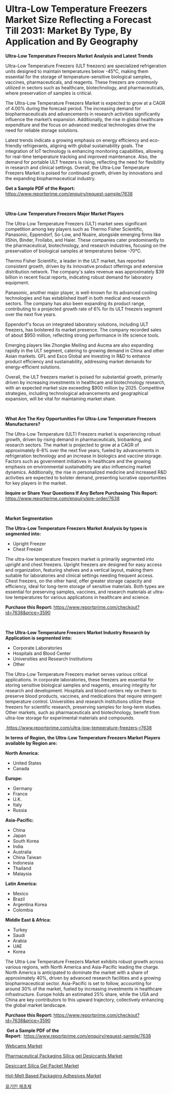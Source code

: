 <p><h1>Ultra-Low Temperature Freezers Market Size Reflecting a Forecast Till 2031: Market By Type, By Application and By Geography</h1></p><p><strong>Ultra-Low Temperature Freezers Market Analysis and Latest Trends</strong></p>
<p><p>Ultra-Low Temperature Freezers (ULT freezers) are specialized refrigeration units designed to maintain temperatures below -45°C, making them essential for the storage of temperature-sensitive biological samples, vaccines, pharmaceuticals, and reagents. These freezers are commonly utilized in sectors such as healthcare, biotechnology, and pharmaceuticals, where preservation of samples is critical.</p><p>The Ultra-Low Temperature Freezers Market is expected to grow at a CAGR of 4.00% during the forecast period. The increasing demand for biopharmaceuticals and advancements in research activities significantly influence the market’s expansion. Additionally, the rise in global healthcare expenditure and the focus on advanced medical technologies drive the need for reliable storage solutions.</p><p>Latest trends indicate a growing emphasis on energy efficiency and eco-friendly refrigerants, aligning with global sustainability goals. The integration of IoT technology is enhancing monitoring capabilities, allowing for real-time temperature tracking and improved maintenance. Also, the demand for portable ULT freezers is rising, reflecting the need for flexibility in research and clinical settings. Overall, the Ultra-Low Temperature Freezers Market is poised for continued growth, driven by innovations and the expanding biopharmaceutical industry.</p></p>
<p><strong>Get a Sample PDF of the Report:&nbsp;</strong> <a href="https://www.reportprime.com/enquiry/request-sample/7638">https://www.reportprime.com/enquiry/request-sample/7638</a></p>
<p>&nbsp;</p>
<p><strong>Ultra-Low Temperature Freezers Major Market Players</strong></p>
<p><p>The Ultra-Low Temperature Freezers (ULT) market sees significant competition among key players such as Thermo Fisher Scientific, Panasonic, Eppendorf, So-Low, and Nuaire, alongside emerging firms like IlShin, Binder, Froilabo, and Haier. These companies cater predominantly to the pharmaceutical, biotechnology, and research industries, focusing on the preservation of biological samples at temperatures below -70°C.</p><p>Thermo Fisher Scientific, a leader in the ULT market, has reported consistent growth, driven by its innovative product offerings and extensive distribution network. The company's sales revenue was approximately $39 billion in recent fiscal reports, indicating robust demand for laboratory equipment.</p><p>Panasonic, another major player, is well-known for its advanced cooling technologies and has established itself in both medical and research sectors. The company has also been expanding its product range, contributing to a projected growth rate of 6% for its ULT freezers segment over the next five years.</p><p>Eppendorf's focus on integrated laboratory solutions, including ULT freezers, has bolstered its market presence. The company recorded sales of about $950 million, reflecting strong performance in life science tools. </p><p>Emerging players like Zhongke Meiling and Aucma are also expanding rapidly in the ULT segment, catering to growing demand in China and other Asian markets. GFL and Esco Global are investing in R&D to enhance product efficiency and sustainability, addressing market demands for energy-efficient solutions.</p><p>Overall, the ULT freezers market is poised for substantial growth, primarily driven by increasing investments in healthcare and biotechnology research, with an expected market size exceeding $900 million by 2025. Competitive strategies, including technological advancements and geographical expansion, will be vital for maintaining market share.</p></p>
<p>&nbsp;</p>
<p><strong>What Are The Key Opportunities For Ultra-Low Temperature Freezers Manufacturers?</strong></p>
<p><p>The Ultra-Low Temperature (ULT) Freezers market is experiencing robust growth, driven by rising demand in pharmaceuticals, biobanking, and research sectors. The market is projected to grow at a CAGR of approximately 6-8% over the next five years, fueled by advancements in refrigeration technology and an increase in biologics and vaccine storage. Factors such as government initiatives in healthcare and the growing emphasis on environmental sustainability are also influencing market dynamics. Additionally, the rise in personalized medicine and increased R&D activities are expected to bolster demand, presenting lucrative opportunities for key players in the market.</p></p>
<p><strong>Inquire or Share Your Questions If Any Before Purchasing This Report:</strong> <a href="https://www.reportprime.com/enquiry/pre-order/7638">https://www.reportprime.com/enquiry/pre-order/7638</a></p>
<p>&nbsp;</p>
<p><strong>Market Segmentation</strong></p>
<p><strong>The Ultra-Low Temperature Freezers Market Analysis by types is segmented into:</strong></p>
<p><ul><li>Upright Freezer</li><li>Chest Freezer</li></ul></p>
<p><p>The ultra-low temperature freezers market is primarily segmented into upright and chest freezers. Upright freezers are designed for easy access and organization, featuring shelves and a vertical layout, making them suitable for laboratories and clinical settings needing frequent access. Chest freezers, on the other hand, offer greater storage capacity and efficiency, ideal for long-term storage of sensitive materials. Both types are essential for preserving samples, vaccines, and research materials at ultra-low temperatures for various applications in healthcare and science.</p></p>
<p><strong>Purchase this Report:&nbsp;</strong><a href="https://www.reportprime.com/checkout?id=7638&price=3590">https://www.reportprime.com/checkout?id=7638&price=3590</a></p>
<p>&nbsp;</p>
<p><strong>The Ultra-Low Temperature Freezers Market Industry Research by Application is segmented into:</strong></p>
<p><ul><li>Corporate Laboratories</li><li>Hospitals and Blood Center</li><li>Universities and Research Institutions</li><li>Other</li></ul></p>
<p><p>The Ultra-Low Temperature Freezers market serves various critical applications. In corporate laboratories, these freezers are essential for storing sensitive biological samples and reagents, ensuring integrity for research and development. Hospitals and blood centers rely on them to preserve blood products, vaccines, and medications that require stringent temperature control. Universities and research institutions utilize these freezers for scientific research, preserving samples for long-term studies. Other markets, such as pharmaceuticals and biotechnology, benefit from ultra-low storage for experimental materials and compounds.</p></p>
<p><a href="https://www.reportprime.com/ultra-low-temperature-freezers-r7638">&nbsp;https://www.reportprime.com/ultra-low-temperature-freezers-r7638</a></p>
<p><strong>In terms of Region, the Ultra-Low Temperature Freezers Market Players available by Region are:</strong></p>
<p>
    <p> <strong> North America: </strong>
        <ul>
            <li>United States</li>
            <li>Canada</li>
        </ul>
        </p> 
    <p> <strong> Europe: </strong>
        <ul>
            <li>Germany</li>
            <li>France</li>
            <li>U.K.</li>
            <li>Italy</li>
            <li>Russia</li>
        </ul>
        </p> 
    <p> <strong> Asia-Pacific: </strong>
        <ul>
            <li>China</li>
            <li>Japan</li>
            <li>South Korea</li>
            <li>India</li>
            <li>Australia</li>
            <li>China Taiwan</li>
            <li>Indonesia</li>
            <li>Thailand</li>
            <li>Malaysia</li>
        </ul>
        </p> 
    <p> <strong> Latin America: </strong>
        <ul>
            <li>Mexico</li>
            <li>Brazil</li>
            <li>Argentina Korea</li>
            <li>Colombia</li>
        </ul>
        </p> 
    <p> <strong> Middle East & Africa: </strong>
        <ul>
            <li>Turkey</li>
            <li>Saudi</li>
            <li>Arabia</li>
            <li>UAE</li>
            <li>Korea</li>
        </ul>
    </p>
    </p>
<p><p>The Ultra-Low Temperature Freezers Market exhibits robust growth across various regions, with North America and Asia-Pacific leading the charge. North America is anticipated to dominate the market with a share of approximately 40%, driven by advanced research facilities and a growing biopharmaceutical sector. Asia-Pacific is set to follow, accounting for around 30% of the market, fueled by increasing investments in healthcare infrastructure. Europe holds an estimated 25% share, while the USA and China are key contributors to this upward trajectory, collectively enhancing the global market landscape.</p></p>
<p><strong>Purchase this Report: </strong><a href="https://www.reportprime.com/checkout?id=7638&price=3590">https://www.reportprime.com/checkout?id=7638&price=3590</a></p>
<p>&nbsp;<strong>Get a Sample PDF of the Report:&nbsp;&nbsp;</strong><a href="https://www.reportprime.com/enquiry/request-sample/7638">https://www.reportprime.com/enquiry/request-sample/7638</a></p>
<p><strong></strong></p>
<p><p><a href="https://www.linkedin.com/pulse/webcams-market-outlook-complete-industry-analysis-udlje?trackingId=CZBhkH%2FtQ%2F%2BNev3f7RHDRQ%3D%3D">Webcams Market</a></p><p><a href="https://medium.com/@ashrafarfi4_21087/pharmaceutical-packaging-silica-gel-desiccants-market-global-market-insights-and-regional-analysis-81d6f3a0cb11">Pharmaceutical Packaging Silica gel Desiccants Market</a></p><p><a href="https://medium.com/@kavonhansen2022/desiccant-silica-gel-packet-market-trends-a-detailed-study-of-its-market-segmentation-and-1b2e6faf5e00?postPublishedType=initial">Desiccant Silica Gel Packet Market</a></p><p><a href="https://issuu.com/reportprime-2/docs/hot-melt-based-packaging-adhesives-_5cb7ecf76db388">Hot-Melt Based Packaging Adhesives Market</a></p><p><a href="https://medium.com/@steve.beardmore/%EC%9C%A0%EA%B8%B0%EC%9D%B8%EC%82%B0-%EC%A0%9C%EC%B4%88%EC%A0%9C-%EC%8B%9C%EC%9E%A5%EC%9D%98-%ED%95%84%EC%88%98-%EC%82%AC%ED%95%AD-%EC%A3%BC%EC%9A%94-%EC%8B%9C%EC%9E%A5-%EC%B0%B8%EA%B0%80%EC%9E%90-%EC%88%98%EC%9A%94-%EC%A3%BC%EB%A0%A5-%EC%9A%94%EC%9D%B8-%EB%B0%8F-2024%EB%85%84%EB%B6%80%ED%84%B0-2031%EB%85%84%EA%B9%8C%EC%A7%80%EC%9D%98-roi-%EC%9E%A0%EC%9E%AC%EB%A0%A5-%EC%A0%84%EB%A7%9D-f42d31b1213a">유기인 제초제</a></p></p>